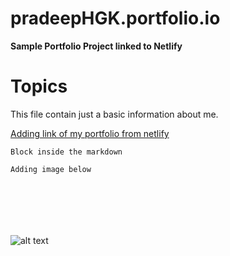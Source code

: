 # pradeepHGK.portfolio.io
**Sample Portfolio Project linked to Netlify**
# Topics 
This file contain just a basic information about me.


[Adding link of my portfolio from netlify](webarvr.pradeephgk.netlify.com)

```My block
Block inside the markdown
```

```
Adding image below







```
![alt text](https://addingImageURL)
